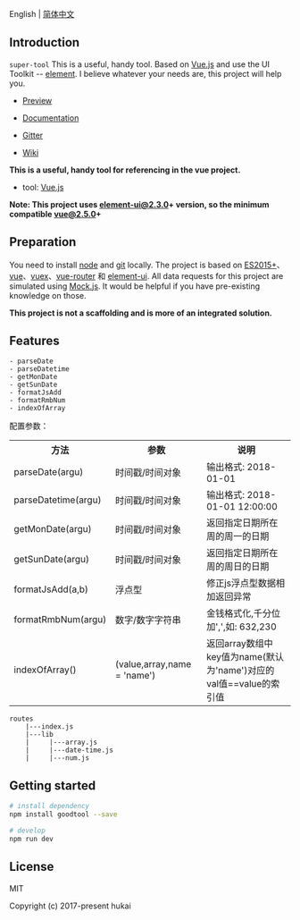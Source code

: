 <!-- <p align="center">
  <img width="320" src="https://wpimg.wallstcn.com/ecc53a42-d79b-42e2-8852-5126b810a4c8.svg">
</p>

<p align="center">
  <a href="https://github.com/vuejs/vue">
    <img src="https://img.shields.io/badge/vue-2.5.10-brightgreen.svg" alt="vue">
  </a>
  <a href="https://github.com/ElemeFE/element">
    <img src="https://img.shields.io/badge/element--ui-2.3.0-brightgreen.svg" alt="element-ui">
  </a>
  <a href="https://travis-ci.org/PanJiaChen/vue-element-admin" rel="nofollow">
    <img src="https://travis-ci.org/PanJiaChen/vue-element-admin.svg?branch=master" alt="Build Status">
  </a>
  <a href="https://github.com/PanJiaChen/vue-element-admin/blob/master/LICENSE">
    <img src="https://img.shields.io/github/license/mashape/apistatus.svg" alt="license">
  </a>
  <a href="https://github.com/PanJiaChen/vue-element-admin/releases">
    <img src="https://img.shields.io/github/release/PanJiaChen/vue-element-admin.svg" alt="GitHub release">
  </a>
</p> -->

English | [简体中文](./README.zh-CN.md)

## Introduction

`super-tool` This is a useful, handy tool. Based on [Vue.js](https://github.com/vuejs/vue) and use the UI Toolkit -- [element](https://github.com/ElemeFE/element). I believe whatever your needs are, this project will help you.

- [Preview](https://github.com/hukai123/super-tool)

- [Documentation](https://panjiachen.github.io/vue-element-admin-site/#/)

- [Gitter](https://github.com/hukai123/super-tool/discuss)

- [Wiki](https://github.com/hukai123/super-tool/wiki)

**This is a useful, handy tool for referencing in the vue project.**

 - tool: [Vue.js](https://github.com/vuejs/vue)  

**Note: This project uses element-ui@2.3.0+ version, so the minimum compatible vue@2.5.0+**

## Preparation

You need to install [node](http://nodejs.org/) and [git](https://git-scm.com/) locally. The project is based on [ES2015+](http://es6.ruanyifeng.com/)、[vue](https://cn.vuejs.org/index.html)、[vuex](https://vuex.vuejs.org/zh-cn/)、[vue-router](https://router.vuejs.org/zh-cn/) 和 [element-ui](https://github.com/ElemeFE/element). All data requests for this project are simulated using [Mock.js](https://github.com/nuysoft/Mock). It would be helpful if you have pre-existing knowledge on those.

 **This project is not a scaffolding and is more of an integrated solution.**

<!--  <p align="center">
  <img width="900" src="https://wpimg.wallstcn.com/a5894c1b-f6af-456e-82df-1151da0839bf.png">
</p> -->

## Features
```
- parseDate
- parseDatetime
- getMonDate
- getSunDate
- formatJsAdd
- formatRmbNum
- indexOfArray
```

配置参数：  
<table>
    <tr>
        <th>方法</th>
        <th>参数</th>
        <th>说明</th>
    </tr>
    <tr>
        <td>parseDate(argu)</td>
        <td>时间戳/时间对象</td>
        <td>输出格式:  2018-01-01</td>
    </tr>
    <tr>
        <td>parseDatetime(argu)</td>
        <td>时间戳/时间对象</td>
        <td>输出格式:  2018-01-01 12:00:00</td>
    </tr>
    <tr>
        <td>getMonDate(argu)</td>
        <td>时间戳/时间对象</td>
        <td>返回指定日期所在周的周一的日期</td>
    </tr>
    <tr>
        <td>getSunDate(argu)</td>
        <td>时间戳/时间对象</td>
        <td>返回指定日期所在周的周日的日期</td>
    </tr>
    <tr>
        <td>formatJsAdd(a,b)</td>
        <td>浮点型</td>
        <td>修正js浮点型数据相加返回异常</td>
    </tr>
    <tr>
        <td>formatRmbNum(argu)</td>
        <td>数字/数字字符串</td>
        <td>金钱格式化,千分位加',',如: 632,230</td>
    </tr>
    <tr>
        <td>indexOfArray()</td>
        <td>(value,array,name = 'name')</td>
        <td>返回array数组中key值为name(默认为'name')对应的val值==value的索引值</td>
    </tr>
</table>

```目录
routes
    |---index.js
    |---lib
    |     |---array.js
    |     |---date-time.js
    |     |---num.js
```
<!-- ```
    |
    |---list
          |---GET.js
          |---DELETE.js
``` -->

## Getting started

```bash
# install dependency
npm install goodtool --save

# develop
npm run dev
```

<!-- This will automatically open http://localhost:9527. -->

<!-- ## Build
```bash
# build for test environment
npm run build:sit

# build for production environment
npm run build:prod
```

## Advanced
```bash
# --report to build with bundle size analytics
npm run build:prod --report

# --preview to start a server in local to preview
npm run build:prod --preview

# lint code
npm run lint

# auto fix
npm run lint -- --fix
```

Refer to [Documentation](https://panjiachen.github.io/vue-element-admin-site/#/deploy) for more information

## Changelog
Detailed changes for each release are documented in the [release notes](https://github.com/PanJiaChen/vue-element-admin/releases).

## Online Demo
[Preview](http://panjiachen.github.io/vue-element-admin)

## Donate
If you find this project useful, you can buy author a glass of juice :tropical_drink:

![donate](https://wpimg.wallstcn.com/bd273f0d-83a0-4ef2-92e1-9ac8ed3746b9.png)

[Paypal Me](https://www.paypal.me/panfree23)

[Buy me a coffee](https://www.buymeacoffee.com/Pan) -->

## License

<!-- [MIT](https://github.com/PanJiaChen/vue-element-admin/blob/master/LICENSE) -->
MIT

Copyright (c) 2017-present hukai



<!-- * 关于接口文档的信息：
  * url:`/express-dir-route.doc`
  * method:`GET`
  * query:
* 关于测试 -->
